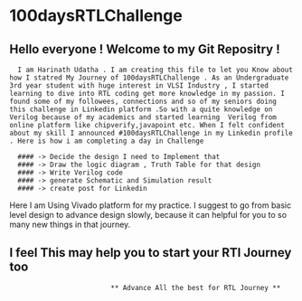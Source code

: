 
# 100daysRTLChallenge
## Hello everyone ! Welcome to my Git Repositry !
      I am Harinath Udatha . I am creating this file to let you Know about how I statred My Journey of 100daysRTLChallenge . As an Undergraduate 3rd year student with huge interest in VLSI Industry , I started learning to dive into RTL coding get more knowledge in my passion. I found some of my followees, connections and so of my seniors doing this challenge in Linkedin platform .So with a quite knowledge on Verilog because of my academics and started learning  Verilog from online platform like chipverify,javapoint etc. When I felt confident about my skill I announced #100daysRTLChallenge in my Linkedin profile . Here is how i am completing a day in Challenge

      #### -> Decide the design I need to Implement that
      #### -> Draw the logic diagram , Truth Table for that design
      #### -> Write Verilog code 
      #### -> generate Schematic and Simulation result
      #### -> create post for Linkedin

Here I am Using Vivado platform for my practice. I suggest to go from basic level design to advance design slowly, because it can helpful for you to so many new things in that journey.

## I feel This may help you to start your RTl Journey too
                             ** Advance All the best for RTL Journey **
